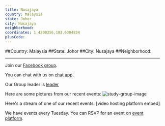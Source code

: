 ```yaml
---
title: Nusajaya
country: Malaysia
state: Johor
city: Nusajaya
neighborhood: 
coordinates: 1.4200356,103.6304834
plusCode:
---
```


##Country: Malaysia
##State: Johor
##City: Nusajaya
##Neighborhood: 
*****
Join our [Facebook group](https://www.facebook.com/groups/free.code.camp.nusajaya.malaysia/).

You can chat with us on [chat app]().

Our Group leader is [leader]()

Here are some pictures from our recent events:
![study-group-image]()

Here's a stream of one of our recent events:
[video hosting platform embed]

We have events every Tuesday. You can RSVP for an event on [event platform]().
